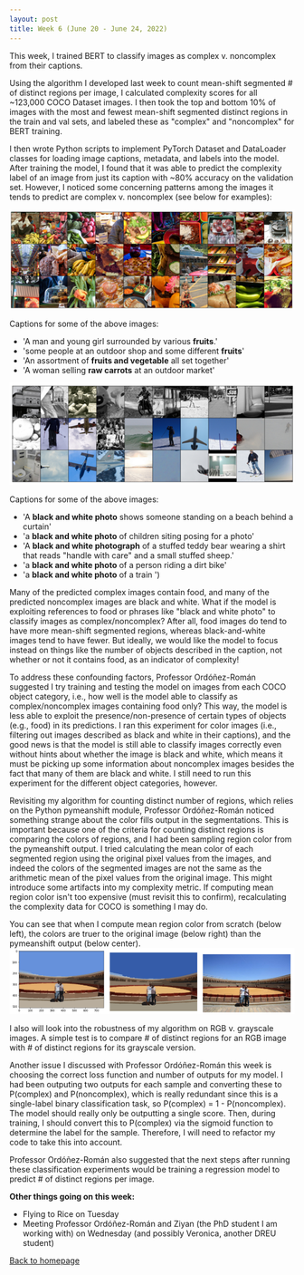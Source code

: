 ```yaml
---
layout: post
title: Week 6 (June 20 - June 24, 2022)
---
```


This week, I trained BERT to classify images as complex v. noncomplex from
their captions.

Using the algorithm I developed last week
to count mean-shift segmented # of distinct regions per image, I calculated
complexity scores for all ~123,000 COCO Dataset images. I then took the
top and bottom 10% of images with the most and fewest mean-shift segmented
distinct regions in the train and val sets, and labeled these as
"complex" and "noncomplex" for BERT training.

I then wrote Python scripts to implement PyTorch Dataset and DataLoader
classes for loading image captions, metadata, and labels into the model.
After training the model, I found that it was able to predict the complexity
label of an image from just its caption with ~80% accuracy on the validation
set. However, I noticed some concerning patterns among the images it tends
to predict are complex v. noncomplex (see below for examples):

![Predicted complex images.](/images/predicted-complex-images.png)

Captions for some of the above images:
- 'A man and young girl surrounded by various **fruits**.'
- 'some people at an outdoor shop and some different **fruits**'
- 'An assortment of **fruits and vegetable** all set together'
- 'A woman selling **raw carrots** at an outdoor market'

![Predicted noncomplex images.](/images/predicted-noncomplex-images.png)

Captions for some of the above images:
- 'A **black and white photo** shows someone standing on a beach behind a curtain'
- 'a **black and white photo** of children siting posing for a photo'
- 'A **black and white photograph** of a stuffed teddy bear wearing a shirt that reads "handle with care" and a small stuffed sheep.'
- 'a **black and white photo** of a person riding a dirt bike'
- 'a **black and white photo** of a train ')

Many of the predicted complex images contain food, and many of the predicted
noncomplex images are black and white. What if the model is exploiting 
references to food or phrases like "black and white photo" to classify images
as complex/noncomplex? After all, food images do tend to have more mean-shift
segmented regions, whereas black-and-white images tend to have fewer.
But ideally, we would like the model to focus instead on
things like the number of objects described in the caption, not whether or
not it contains food, as an indicator of complexity!

To address these confounding factors, Professor Ordóñez-Román suggested I
try training and testing the model on images from each COCO object category,
i.e., how well is the model able to classify as complex/noncomplex images
containing food only? This way, the model is less able to exploit the 
presence/non-presence of certain types of objects (e.g., food) in its 
predictions. I ran this experiment for color images (i.e., filtering out
images described as black and white in their captions), and the good news
is that the model is still able to classify images correctly even without
hints about whether the image is black and white, which means it must be
picking up some information about noncomplex images besides the fact that
many of them are black and white.
I still need to run this experiment for the different object categories,
however.

Revisiting my algorithm for counting distinct number of regions, which 
relies on the Python pymeanshift module, Professor Ordóñez-Román noticed
something strange about the color fills output in the segmentations. This is 
important because one of the criteria for counting distinct regions is 
comparing the colors of regions, and I had been sampling region color from
the pymeanshift output.
I tried calculating the mean color of each segmented region using the original
pixel values from the images, and indeed the colors of the segmented images
are not the same as the arithmetic mean of the pixel values from the original
image. This might introduce some artifacts into my complexity metric. If 
computing mean region color isn't too expensive (must revisit this to confirm),
recalculating the complexity data for COCO is something I may do.

You can see that when I compute mean region color from scratch (below left), 
the colors are truer to the original image (below right) than the pymeanshift
output (below center).
![mean colors differ between from-scratch and pymeanshift calculations.](/images/mean-color.png)

I also will look into the robustness of my algorithm on RGB v. grayscale 
images. A simple test is to compare # of distinct regions for an RGB image
with # of distinct regions for its grayscale version.

Another issue I discussed with Professor Ordóñez-Román this week is choosing
the correct loss function and number of outputs for my model. I had been
outputing two outputs for each sample and converting these to 
P(complex) and P(noncomplex), which is really redundant since this is a 
single-label binary classification task, so P(complex) = 1 - P(noncomplex).
The model should really only be outputting a single score. Then, during
training, I should convert this to P(complex) via the sigmoid function
to determine the label for the sample. Therefore, I will need to refactor my
code to take this into account.

Professor Ordóñez-Román also suggested that the next steps after running
these classification experiments would be training a regression model to
predict # of distinct regions per image.

**Other things going on this week:**
- Flying to Rice on Tuesday
- Meeting Professor Ordóñez-Román and Ziyan (the PhD student I am working with)
on Wednesday (and possibly Veronica, another DREU student)

<a href="https://emlinking.github.io">Back to homepage</a>
